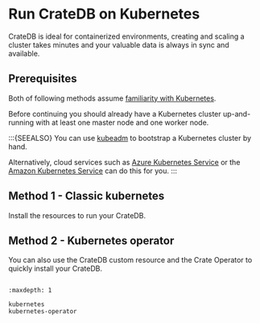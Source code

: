 # Run CrateDB on Kubernetes

CrateDB is ideal for containerized environments, creating and scaling a cluster
takes minutes and your valuable data is always in sync and available.

## Prerequisites

Both of following methods assume [familiarity with Kubernetes].

Before continuing you should already have a Kubernetes cluster up-and-running
with at least one master node and one worker node.

:::{SEEALSO}
You can use [kubeadm] to bootstrap a Kubernetes cluster by hand.

Alternatively, cloud services such as [Azure Kubernetes Service] or the
[Amazon Kubernetes Service] can do this for you.
:::

## Method 1 - Classic kubernetes

Install the resources to run your CrateDB.

## Method 2 - Kubernetes operator

You can also use the CrateDB custom resource and the Crate Operator to quickly
install your CrateDB.

```{rubric} Table of contents
```

```{toctree}
:maxdepth: 1

kubernetes
kubernetes-operator
```

[amazon kubernetes service]: https://aws.amazon.com/eks/
[azure kubernetes service]: https://azure.microsoft.com/en-us/services/kubernetes-service/
[familiarity with kubernetes]: https://kubernetes.io/docs/tutorials/kubernetes-basics/
[kubeadm]: https://kubernetes.io/docs/setup/production-environment/tools/kubeadm/create-cluster-kubeadm/
